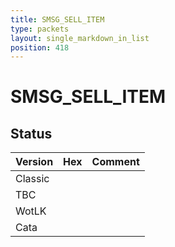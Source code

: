 ```yaml
---
title: SMSG_SELL_ITEM
type: packets
layout: single_markdown_in_list
position: 418
---
```


# SMSG_SELL_ITEM

## Status

Version | Hex | Comment
---------- | ---------- | ---------- 
Classic |  |  
TBC |  |  
WotLK |  |  
Cata |  |  
